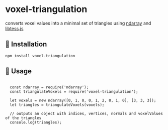 # voxel-triangulation
converts voxel values into a minimal set of triangles using [ndarray](https://github.com/scijs/ndarray) and [libtess.js](https://github.com/brendankenny/libtess.js/)

## 💾 Installation

    npm install voxel-triangulation

## 🚀 Usage

```
  
  const ndarray = require('ndarray');
  const triangulateVoxels = require('voxel-triangulation');
  
  let voxels = new ndarray([0, 1, 0, 0, 1, 2, 0, 1, 0], [3, 3, 3]);
  let triangles = triangulateVoxels(voxels);
  
  // outputs an object with indices, vertices, normals and voxelValues of the triangles
  console.log(triangles); 

```
